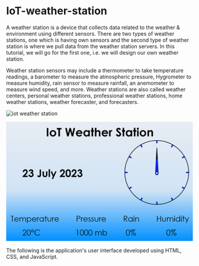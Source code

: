 ﻿# IoT-weather-station

A weather station is a device that collects data related to the weather & environment using different sensors. There are two types of weather stations, one which is having own sensors and the second type of weather station is where we pull data from the weather station servers. In this tutorial, we will go for the first one, i.e. we will design our own weather station.


Weather station sensors may include a thermometer to take temperature readings, a barometer to measure the atmospheric pressure, Hygrometer to measure humidity, rain sensor to measure rainfall, an anemometer to measure wind speed, and more. Weather stations are also called weather centers, personal weather stations, professional weather stations, home weather stations, weather forecaster, and forecasters.


![iot weather station](https://github.com/med0amine/IoT-weather-station/blob/main/images/iot%20weather%20station.png)

 
![UI](https://github.com/med0amine/IoT-weather-station/blob/main/images/UI.png)

The following is the application's user interface developed using HTML, CSS, and JavaScript.




